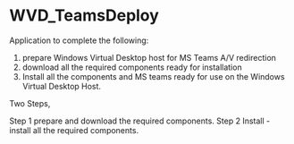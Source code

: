 # WVD_TeamsDeploy

Application to complete the following:

1. prepare Windows Virtual Desktop host for MS Teams A/V redirection
2. download all the required components ready for installation
3. Install all the components and MS teams ready for use on the Windows Virtual Desktop Host.

Two Steps,

Step 1 prepare and download the required components.
Step 2 Install - install all the required components.
